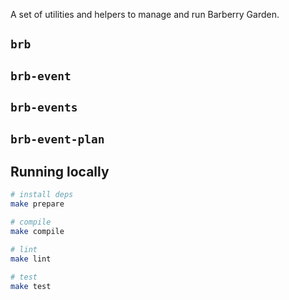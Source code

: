 A set of utilities and helpers to manage and run Barberry Garden.

## `brb`

## `brb-event`

## `brb-events`

## `brb-event-plan`

## Running locally

```sh
# install deps
make prepare

# compile
make compile

# lint
make lint

# test
make test
```
